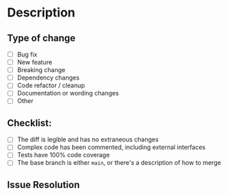 # Description

<!-- Describe the changes introduced in this pull request. -->
<!-- Include any context necessary for understanding the PR's purpose. -->

## Type of change

- [ ] Bug fix <!-- (non-breaking change which fixes an issue) -->
- [ ] New feature <!-- (non-breaking change which adds functionality) -->
- [ ] Breaking change <!-- (would cause existing functionality to not work as expected) -->
- [ ] Dependency changes
- [ ] Code refactor / cleanup
- [ ] Documentation or wording changes
- [ ] Other

## Checklist:

- [ ] The diff is legible and has no extraneous changes
- [ ] Complex code has been commented, including external interfaces
- [ ] Tests have 100% code coverage
- [ ] The base branch is either `main`, or there's a description of how to merge

## Issue Resolution

<!-- If this PR addresses an issue, note that here: e.g., Closes/Fixes/Resolves #1346. -->
